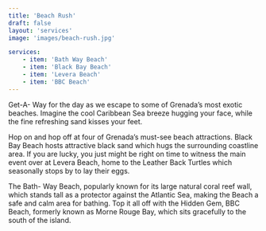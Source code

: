 ```yaml
---
title: 'Beach Rush'
draft: false
layout: 'services'
image: 'images/beach-rush.jpg'

services:
    - item: 'Bath Way Beach'
    - item: 'Black Bay Beach'
    - item: 'Levera Beach'
    - item: 'BBC Beach'
---
```


Get-A- Way for the day as we escape to some of Grenada’s most exotic beaches. Imagine the cool Caribbean Sea breeze hugging your face, while the fine refreshing sand kisses your feet.

Hop on and hop off at four of Grenada’s must-see beach attractions. Black Bay Beach hosts attractive black sand which hugs the surrounding coastline area. If you are lucky, you just might be right on time to witness the main event over at Levera Beach, home to the Leather Back Turtles which seasonally stops by to lay their eggs.

The Bath- Way Beach, popularly known for its large natural coral reef wall, which stands tall as a protector against the Atlantic Sea, making the Beach a safe and calm area for bathing. Top it all off with the Hidden Gem, BBC Beach, formerly known as Morne Rouge Bay, which sits gracefully to the south of the island.
